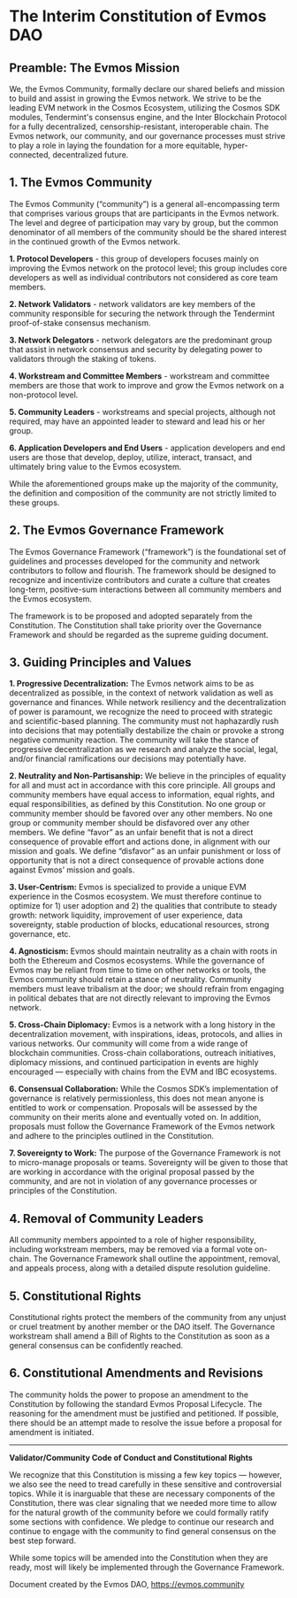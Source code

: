 # **The Interim Constitution of Evmos DAO**


## **Preamble: The Evmos Mission**

We, the Evmos Community, formally declare our shared beliefs and mission to build and assist in growing the Evmos network. We strive to be the leading EVM network in the Cosmos Ecosystem, utilizing the Cosmos SDK modules, Tendermint's consensus engine, and the Inter Blockchain Protocol for a fully decentralized, censorship-resistant, interoperable chain. The Evmos network, our community, and our governance processes must strive to play a role in laying the foundation for a more equitable, hyper-connected, decentralized future.


## **1. The Evmos Community**

The Evmos Community (“community”) is a general all-encompassing term that comprises various groups that are participants in the Evmos network. The level and degree of participation may vary by group, but the common denominator of all members of the community should be the shared interest in the continued growth of the Evmos network.

**1. Protocol Developers** - this group of developers focuses mainly on improving the Evmos network on the protocol level; this group includes core developers as well as individual contributors not considered as core team members.

**2. Network Validators** - network validators are key members of the community responsible for securing the network through the Tendermint proof-of-stake consensus mechanism.

**3. Network Delegators** - network delegators are the predominant group that assist in network consensus and security by delegating power to validators through the staking of tokens.

**4. Workstream and Committee Members** - workstream and committee members are those that work to improve and grow the Evmos network on a non-protocol level.

**5. Community Leaders** - workstreams and special projects, although not required, may have an appointed leader to steward and lead his or her group.

**6. Application Developers and End Users** - application developers and end users are those that develop, deploy, utilize, interact, transact, and ultimately bring value to the Evmos ecosystem.

While the aforementioned groups make up the majority of the community, the definition and composition of the community are not strictly limited to these groups.


## **2. The Evmos Governance Framework**

The Evmos Governance Framework (“framework”) is the foundational set of guidelines and processes developed for the community and network contributors to follow and flourish. The framework should be designed to recognize and incentivize contributors and curate a culture that creates long-term, positive-sum interactions between all community members and the Evmos ecosystem.

The framework is to be proposed and adopted separately from the Constitution. The Constitution shall take priority over the Governance Framework and should be regarded as the supreme guiding document.


## **3. Guiding Principles and Values**

**1. Progressive Decentralization:** The Evmos network aims to be as decentralized as possible, in the context of network validation as well as governance and finances. While network resiliency and the decentralization of power is paramount, we recognize the need to proceed with strategic and scientific-based planning. The community must not haphazardly rush into decisions that may potentially destabilize the chain or provoke a strong negative community reaction. The community will take the stance of progressive decentralization as we research and analyze the social, legal, and/or financial ramifications our decisions may potentially have.

**2. Neutrality and Non-Partisanship:** We believe in the principles of equality for all and must act in accordance with this core principle. All groups and community members have equal access to information, equal rights, and equal responsibilities, as defined by this Constitution. No one group or community member should be favored over any other members. No one group or community member should be disfavored over any other members. We define “favor” as an unfair benefit that is not a direct consequence of provable effort and actions done, in alignment with our mission and goals. We define “disfavor” as an unfair punishment or loss of opportunity that is not a direct consequence of provable actions done against Evmos’ mission and goals.

**3. User-Centrism:** Evmos is specialized to provide a unique EVM experience in the Cosmos ecosystem. We must therefore continue to optimize for 1) user adoption and 2) the qualities that contribute to steady growth: network liquidity, improvement of user experience, data sovereignty, stable production of blocks, educational resources, strong governance, etc.

**4. Agnosticism:** Evmos should maintain neutrality as a chain with roots in both the Ethereum and Cosmos ecosystems. While the governance of Evmos may be reliant from time to time on other networks or tools, the Evmos community should retain a stance of neutrality. Community members must leave tribalism at the door; we should refrain from engaging in political debates that are not directly relevant to improving the Evmos network.

**5. Cross-Chain Diplomacy:** Evmos is a network with a long history in the decentralization movement, with inspirations, ideas, protocols, and allies in various networks. Our community will come from a wide range of blockchain communities. Cross-chain collaborations, outreach initiatives, diplomacy missions, and continued participation in events are highly encouraged — especially with chains from the EVM and IBC ecosystems.

**6. Consensual Collaboration:** While the Cosmos SDK’s implementation of governance is relatively permissionless, this does not mean anyone is entitled to work or compensation. Proposals will be assessed by the community on their merits alone and eventually voted on. In addition, proposals must follow the Governance Framework of the Evmos network and adhere to the principles outlined in the Constitution.

**7. Sovereignty to Work:** The purpose of the Governance Framework is not to micro-manage proposals or teams. Sovereignty will be given to those that are working in accordance with the original proposal passed by the community, and are not in violation of any governance processes or principles of the Constitution.


## **4. Removal of Community Leaders**

All community members appointed to a role of higher responsibility, including workstream members, may be removed via a formal vote on-chain. The Governance Framework shall outline the appointment, removal, and appeals process, along with a detailed dispute resolution guideline.


## **5. Constitutional Rights**

Constitutional rights protect the members of the community from any unjust or cruel treatment by another member or the DAO itself. The Governance workstream shall amend a Bill of Rights to the Constitution as soon as a general consensus can be confidently reached.


## **6. Constitutional Amendments and Revisions**

The community holds the power to propose an amendment to the Constitution by following the standard Evmos Proposal Lifecycle. The reasoning for the amendment must be justified and petitioned. If possible, there should be an attempt made to resolve the issue before a proposal for amendment is initiated.


---

**Validator/Community Code of Conduct and Constitutional Rights**

We recognize that this Constitution is missing a few key topics — however, we also see the need to tread carefully in these sensitive and controversial topics. While it is inarguable that these are necessary components of the Constitution, there was clear signaling that we needed more time to allow for the natural growth of the community before we could formally ratify some sections with confidence. We pledge to continue our research and continue to engage with the community to find general consensus on the best step forward.

While some topics will be amended into the Constitution when they are ready, most will likely be implemented through the Governance Framework.



Document created by the Evmos DAO, https://evmos.community
